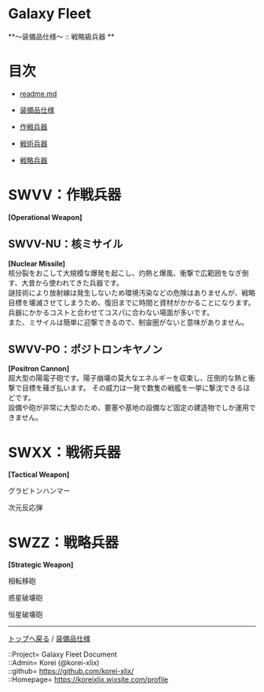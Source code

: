 # Galaxy Fleet
**～装備品仕様～ :: 戦略級兵器 **  


# 目次 <a name="aMokuji"></a>
* [readme.md](/readme.md)
* [装備品仕様](/equip/readme.md)

* [作戦兵器](#aOperationalWeapon)
* [戦術兵器](#aTacticalWeapon)
* [戦略兵器](#aStrategicWeapon)





# SWVV：作戦兵器 <a name="aOperationalWeapon"></a>
**[Operational Weapon]**  

## SWVV-NU：核ミサイル
**[Nuclear Missile]**  
核分裂をおこして大規模な爆発を起こし、灼熱と爆風、衝撃で広範囲をなぎ倒す、大昔から使われてきた兵器です。  
謎技術により放射線は発生しないため環境汚染などの危険はありませんが、戦略目標を壊滅させてしまうため、復旧までに時間と資材がかかることになります。兵器にかかるコストと合わせてコスパに合わない場面が多いです。  
また、ミサイルは簡単に迎撃できるので、制宙圏がないと意味がありません。  


## SWVV-PO：ポジトロンキヤノン
**[Positron Cannon]**  
超大型の陽電子砲です。陽子崩壊の莫大なエネルギーを収束し、圧倒的な熱と衝撃で目標を薙ぎ払います。
その威力は一発で数隻の戦艦を一挙に撃沈できるほどです。  
設備や砲が非常に大型のため、要塞や基地の設備など固定の建造物でしか運用できません。  



# SWXX：戦術兵器 <a name="aTacticalWeapon"></a>
**[Tactical Weapon]**  





グラビトンハンマー


次元反応弾




# SWZZ：戦略兵器 <a name="aStrategicWeapon"></a>
**[Strategic Weapon]**  


相転移砲


惑星破壊砲


恒星破壊砲







***
[トップへ戻る](/readme.md) / [装備品仕様](/equip/readme.md)  
  
::Project= Galaxy Fleet Document  
::Admin= Korei (@korei-xlix)  
::github= https://github.com/korei-xlix/  
::Homepage= https://koreixlix.wixsite.com/profile  
